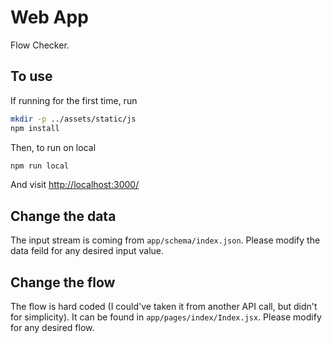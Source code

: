 # Web App 

Flow Checker.

## To use

If running for the first time, run
```sh
mkdir -p ../assets/static/js
npm install
```

Then, to run on local

```sh
npm run local
```

And visit <http://localhost:3000/>

## Change the data

The input stream is coming from `app/schema/index.json`. Please modify the data feild for any desired input value.

## Change the flow

The flow is hard coded (I could've taken it from another API call, but didn't for simplicity). It can be found in `app/pages/index/Index.jsx`. Please modify for any desired flow.